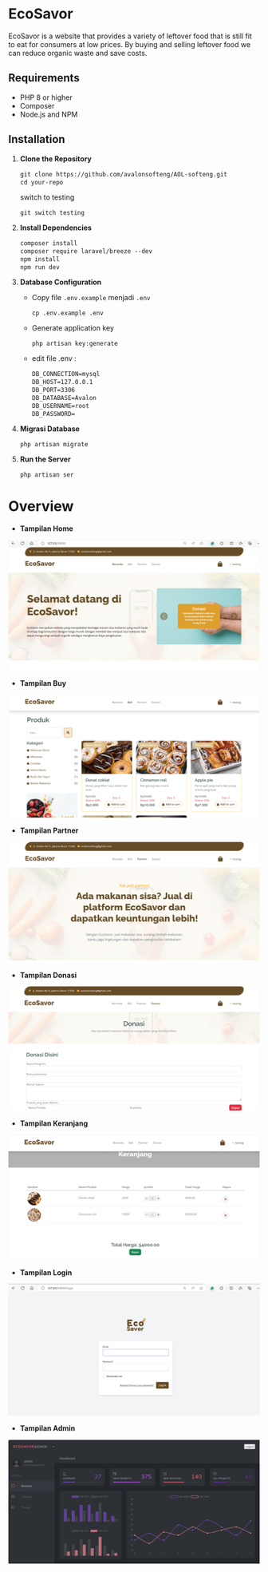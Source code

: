 # EcoSavor
EcoSavor is a website that provides a variety of leftover food that is still fit to eat for consumers at low prices. By buying and selling leftover food we can reduce organic waste and save costs.

## Requirements
- PHP 8 or higher
- Composer
- Node.js and NPM

## Installation

1. **Clone the Repository**
   ```
   git clone https://github.com/avalonsofteng/AOL-softeng.git
   cd your-repo
   ```
   switch to testing
   ```
   git switch testing
   ```

2. **Install Dependencies**
    ```
    composer install
    composer require laravel/breeze --dev
    npm install
    npm run dev
    ```

3. **Database Configuration**
    - Copy file `.env.example` menjadi `.env`
        ```
        cp .env.example .env
        ```
    - Generate application key
        ```
        php artisan key:generate    
        ```  
    - edit file .env :
        ```
        DB_CONNECTION=mysql
        DB_HOST=127.0.0.1
        DB_PORT=3306
        DB_DATABASE=Avalon
        DB_USERNAME=root
        DB_PASSWORD=
        ```

4. **Migrasi Database**
    ```
    php artisan migrate
    ```

5. **Run the Server**
    ```
    php artisan ser
    ```

# Overview
- **Tampilan Home**
    
![Home](tampilanHome.png)

- **Tampilan Buy**

![Home](tampilanBuy.png)

- **Tampilan Partner**

![Home](tampilanPartner.png)

- **Tampilan Donasi**

![Home](tampilanDonasi.png)

- **Tampilan Keranjang**

![Home](tampilanKeranjang.png)

- **Tampilan Login**

![Home](tampilanLogin.png)

- **Tampilan Admin**

![Home](tampilanAdmin.png)
